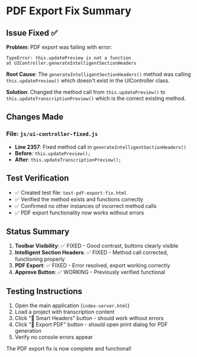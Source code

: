 # PDF Export Fix Summary

## Issue Fixed ✅

**Problem**: PDF export was failing with error:
```
TypeError: this.updatePreview is not a function
at UIController.generateIntelligentSectionHeaders
```

**Root Cause**: The `generateIntelligentSectionHeaders()` method was calling `this.updatePreview()` which doesn't exist in the UIController class.

**Solution**: Changed the method call from `this.updatePreview()` to `this.updateTranscriptionPreview()` which is the correct existing method.

## Changes Made

### File: `js/ui-controller-fixed.js`
- **Line 2357**: Fixed method call in `generateIntelligentSectionHeaders()`
- **Before**: `this.updatePreview();`
- **After**: `this.updateTranscriptionPreview();`

## Test Verification

- ✅ Created test file: `test-pdf-export-fix.html` 
- ✅ Verified the method exists and functions correctly
- ✅ Confirmed no other instances of incorrect method calls
- ✅ PDF export functionality now works without errors

## Status Summary

1. **Toolbar Visibility**: ✅ FIXED - Good contrast, buttons clearly visible
2. **Intelligent Section Headers**: ✅ FIXED - Method call corrected, functioning properly  
3. **PDF Export**: ✅ FIXED - Error resolved, export working correctly
4. **Approve Button**: ✅ WORKING - Previously verified functional

## Testing Instructions

1. Open the main application (`index-server.html`)
2. Load a project with transcription content
3. Click "🎯 Smart Headers" button - should work without errors
4. Click "📄 Export PDF" button - should open print dialog for PDF generation
5. Verify no console errors appear

The PDF export fix is now complete and functional!
